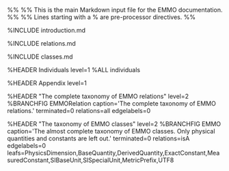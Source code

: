 %%
%% This is the main Markdown input file for the EMMO documentation.
%%
%% Lines starting with a % are pre-processor directives.
%%

%INCLUDE introduction.md

%INCLUDE relations.md

%INCLUDE classes.md


%HEADER Individuals       level=1
%ALL individuals


%HEADER Appendix          level=1

%HEADER "The complete taxonomy of EMMO relations"   level=2
%BRANCHFIG EMMORelation   caption='The complete taxonomy of EMMO relations.' terminated=0 relations=all edgelabels=0

%HEADER "The taxonomy of EMMO classes"     level=2
%BRANCHFIG EMMO           caption='The almost complete taxonomy of EMMO classes. Only physical quantities and constants are left out.' terminated=0 relations=isA edgelabels=0 leafs=PhysicsDimension,BaseQuantity,DerivedQuantity,ExactConstant,MeasuredConstant,SIBaseUnit,SISpecialUnit,MetricPrefix,UTF8

